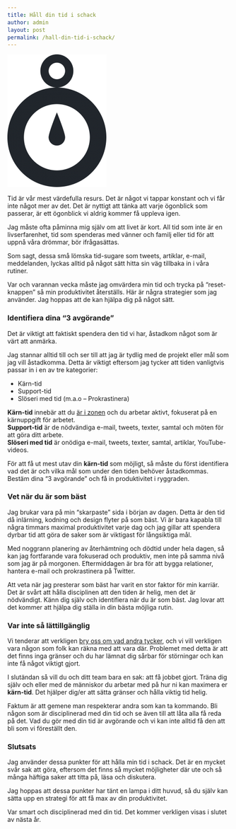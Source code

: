 ```yaml
---
title: Håll din tid i schack
author: admin
layout: post
permalink: /hall-din-tid-i-schack/
---
```


<img src="/images/uploads/2013/06/time1-224x300.png" alt="time" class="alignright" />

Tid är vår mest värdefulla resurs. Det är något vi tappar konstant och vi får inte något mer av det. Det är nyttigt att tänka att varje ögonblick som passerar, är ett ögonblick vi aldrig kommer få uppleva igen.

Jag måste ofta påminna mig själv om att livet är kort. All tid som inte är en livserfarenhet, tid som spenderas med vänner och familj eller tid för att uppnå våra drömmar, bör ifrågasättas.

Som sagt, dessa små lömska tid-sugare som tweets, artiklar, e-mail, meddelanden, lyckas alltid på något sätt hitta sin väg tillbaka in i våra rutiner.

Var och varannan vecka måste jag omvärdera min tid och trycka på &#8220;reset-knappen&#8221; så min produktivitet återställs. Här är några strategier som jag använder. Jag hoppas att de kan hjälpa dig på något sätt.

### Identifiera dina &#8220;3 avgörande&#8221;

Det är viktigt att faktiskt spendera den tid vi har, åstadkom något som är värt att anmärka.

Jag stannar alltid till och ser till att jag är tydlig med de projekt eller mål som jag vill åstadkomma. Detta är viktigt eftersom jag tycker att tiden vanligtvis passar in i en av tre kategorier:

*   Kärn-tid
*   Support-tid
*   Slöseri med tid (m.a.o &#8211; Prokrastinera)

**Kärn-tid** innebär att du [är i zonen][1] och du arbetar aktivt, fokuserat på en kärnuppgift för arbetet.  
**Support-tid** är de nödvändiga e-mail, tweets, texter, samtal och möten för att göra ditt arbete.  
**Slöseri med tid** är onödiga e-mail, tweets, texter, samtal, artiklar, YouTube-videos.

För att få ut mest utav din **kärn-tid** som möjligt, så måste du först identifiera vad det är och vilka mål som under den tiden behöver åstadkommas. Bestäm dina &#8220;3 avgörande&#8221; och få in produktivitet i ryggraden.

### Vet när du är som bäst

Jag brukar vara på min &#8220;skarpaste&#8221; sida i början av dagen. Detta är den tid då inlärning, kodning och design flyter på som bäst. Vi är bara kapabla till några timmars maximal produktivitet varje dag och jag gillar att spendera dyrbar tid att göra de saker som är viktigast för långsiktiga mål.

Med noggrann planering av återhämtning och dödtid under hela dagen, så kan jag fortfarande vara fokuserad och produktiv, men inte på samma nivå som jag är på morgonen. Eftermiddagen är bra för att bygga relationer, hantera e-mail och prokrastinera på Twitter.

Att veta när jag presterar som bäst har varit en stor faktor för min karriär. Det är svårt att hålla disciplinen att den tiden är helig, men det är nödvändigt. Känn dig själv och identifiera när du är som bäst. Jag lovar att det kommer att hjälpa dig ställa in din bästa möjliga rutin.

### Var inte så lättillgänglig

Vi tenderar att verkligen [bry oss om vad andra tycker][2], och vi vill verkligen vara någon som folk kan räkna med att vara där. Problemet med detta är att det finns inga gränser och du har lämnat dig sårbar för störningar och kan inte få något viktigt gjort.

I slutändan så vill du och ditt team bara en sak: att få jobbet gjort. Träna dig själv och eller med de människor du arbetar med på hur ni kan maximera er **kärn-tid**. Det hjälper dig/er att sätta gränser och hålla viktig tid helig.

Faktum är att gemene man respekterar andra som kan ta kommando. Bli någon som är disciplinerad med din tid och se även till att låta alla få reda på det. Vad du gör med din tid är avgörande och vi kan inte alltid få den att bli som vi föreställt den.

### Slutsats

Jag använder dessa punkter för att hålla min tid i schack. Det är en mycket svår sak att göra, eftersom det finns så mycket möjligheter där ute och så många häftiga saker att titta på, läsa och diskutera.

Jag hoppas att dessa punkter har tänt en lampa i ditt huvud, så du själv kan sätta upp en strategi för att få max av din produktivitet.

Var smart och disciplinerad med din tid. Det kommer verkligen visas i slutet av nästa år.

 [1]: http://www.urbandictionary.com/define.php?term=wired%20in
 [2]: http://johniehjelm.me/prestige-1199 "Prestige"
